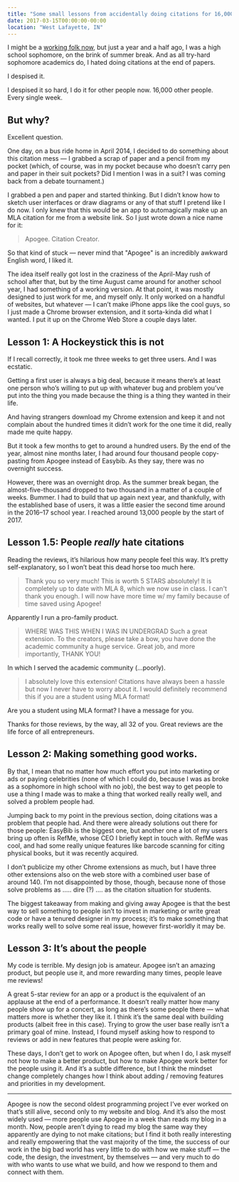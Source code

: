```yaml
---
title: "Some small lessons from accidentally doing citations for 16,000 people"
date: 2017-03-15T00:00:00-00:00
location: "West Lafayette, IN"
---
```


I might be a [working folk now](/posts/2017-goals/), but just a year and a half ago, I was a high school sophomore, on the brink of summer break. And as all try-hard sophomore academics do, I hated doing citations at the end of papers.

I despised it.

I despised it so hard, I do it for other people now. 16,000 other people. Every single week.

## But why?

Excellent question.

One day, on a bus ride home in April 2014, I decided to do something about this citation mess — I grabbed a scrap of paper and a pencil from my pocket (which, of course, was in my pocket because who doesn’t carry pen and paper in their suit pockets? Did I mention I was in a suit? I was coming back from a debate tournament.)

I grabbed a pen and paper and started thinking. But I didn’t know how to sketch user interfaces or draw diagrams or any of that stuff I pretend like I do now. I only knew that this would be an app to automagically make up an MLA citation for me from a website link. So I just wrote down a nice name for it:

>Apogee. Citation Creator.

So that kind of stuck — never mind that "Apogee" is an incredibly awkward English word, I liked it.

The idea itself really got lost in the craziness of the April-May rush of school after that, but by the time August came around for another school year, I had something of a working version. At that point, it was mostly designed to just work for me, and myself only. It only worked on a handful of websites, but whatever — I can’t make iPhone apps like the cool guys, so I just made a Chrome browser extension, and it sorta-kinda did what I wanted. I put it up on the Chrome Web Store a couple days later.

## Lesson 1: A Hockeystick this is not

If I recall correctly, it took me three weeks to get three users. And I was ecstatic.

Getting a first user is always a big deal, because it means there’s at least one person who’s willing to put up with whatever bug and problem you’ve put into the thing you made because the thing is a thing they wanted in their life.

And having strangers download my Chrome extension and keep it and not complain about the hundred times it didn’t work for the one time it did, really made me quite happy.

But it took a few months to get to around a hundred users. By the end of the year, almost nine months later, I had around four thousand people copy-pasting from Apogee instead of Easybib. As they say, there was no overnight success.

However, there was an overnight drop. As the summer break began, the almost-five-thousand dropped to two thousand in a matter of a couple of weeks. Bummer. I had to build that up again next year, and thankfully, with the established base of users, it was a little easier the second time around in the 2016–17 school year. I reached around 13,000 people by the start of 2017.

## Lesson 1.5: People _really_ hate citations

Reading the reviews, it’s hilarious how many people feel this way. It’s pretty self-explanatory, so I won’t beat this dead horse too much here.

>Thank you so very much! This is worth 5 STARS absolutely! It is completely up to date with MLA 8, which we now use in class. I can't thank you enough. I will now have more time w/ my family because of time saved using Apogee!

Apparently I run a pro-family product.

>WHERE WAS THIS WHEN I WAS IN UNDERGRAD
>Such a great extension. To the creators, please take a bow, you have done the academic community a huge service. Great job, and more importantly, THANK YOU!

In which I served the academic community (…poorly).

>I absolutely love this extension! Citations have always been a hassle but now I never have to worry about it. I would definitely recommend this if you are a student using MLA format!

Are you a student using MLA format? I have a message for you.

Thanks for those reviews, by the way, all 32 of you. Great reviews are the life force of all entrepreneurs.

## Lesson 2: Making something good works.

By that, I mean that no matter how much effort you put into marketing or ads or paying celebrities (none of which I could do, because I was as broke as a sophomore in high school with no job), the best way to get people to use a thing I made was to make a thing that worked really really well, and solved a problem people had.

Jumping back to my point in the previous section, doing citations was a problem that people had. And there were already solutions out there for those people: EasyBib is the biggest one, but another one a lot of my users bring up often is RefMe, whose CEO I briefly kept in touch with. RefMe was cool, and had some really unique features like barcode scanning for citing physical books, but it was recently acquired.

I don’t publicize my other Chrome extensions as much, but I have three other extensions also on the web store with a combined user base of around 140. I’m not disappointed by those, though, because none of those solve problems as ….. dire (?) …. as the citation situation for students.

The biggest takeaway from making and giving away Apogee is that the best way to sell something to people isn’t to invest in marketing or write great code or have a tenured designer in my process; it’s to make something that works really well to solve some real issue, however first-worldly it may be.

## Lesson 3: It’s about the people

My code is terrible. My design job is amateur. Apogee isn’t an amazing product, but people use it, and more rewarding many times, people leave me reviews!

A great 5-star review for an app or a product is the equivalent of an applause at the end of a performance. It doesn’t really matter how many people show up for a concert, as long as there’s some people there — what matters more is whether they like it. I think it’s the same deal with building products (albeit free in this case). Trying to grow the user base really isn’t a primary goal of mine. Instead, I found myself asking how to respond to reviews or add in new features that people were asking for.

These days, I don’t get to work on Apogee often, but when I do, I ask myself not how to make a better product, but how to make Apogee work better for the people using it. And it’s a subtle difference, but I think the mindset change completely changes how I think about adding / removing features and priorities in my development.

---

Apogee is now the second oldest programming project I’ve ever worked on that’s still alive, second only to my website and blog. And it’s also the most widely used — more people use Apogee in a week than reads my blog in a month. Now, people aren’t dying to read my blog the same way they apparently are dying to not make citations; but I find it both really interesting and really empowering that the vast majority of the time, the success of our work in the big bad world has very little to do with how we make stuff — the code, the design, the investment, by themselves — and very much to do with who wants to use what we build, and how we respond to them and connect with them.
